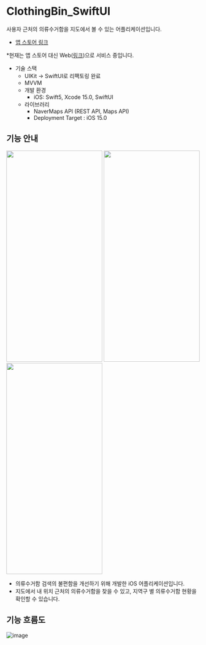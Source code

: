 # ClothingBin_SwiftUI
 사용자 근처의 의류수거함을 지도에서 볼 수 있는 어플리케이션입니다.
- [앱 스토어 링크]

[앱 스토어 링크]: https://apps.apple.com/kr/app/%EC%9D%98%EB%A5%98%EC%88%98%EA%B1%B0%ED%95%A8-%EA%B2%80%EC%83%89/id6448051482?l=en-GB
*현재는 앱 스토어 대신 Web([링크](https://lyla3.github.io/clothingBinWeb/))으로 서비스 중입니다.



- 기술 스택 
  - UIKit -> SwiftUI로 리팩토링 완료
  - MVVM
  - 개발 환경
    - iOS: Swift5, Xcode 15.0, SwiftUI
  - 라이브러리
    - NaverMaps API (REST API, Maps API)
    - Deployment Target : iOS 15.0


## 기능 안내
<img src="https://github.com/Lyla3/ClothingBin_SwiftUI/assets/125568161/517948ac-afef-41c9-88ba-dbbda732394a"  width="250" height="550"> <img src="https://github.com/Lyla3/ClothingBin_SwiftUI/assets/125568161/63c50a0d-797a-4724-9f9c-2ecc325abf4d"  width="250" height="550"> <img src="https://github.com/Lyla3/ClothingBin_SwiftUI/assets/125568161/6924407f-aa63-4970-9a27-e2acfa51b800"  width="250" height="550">

- 의류수거함 검색의 불편함을 개선하기 위해 개발한 iOS 어플리케이션입니다. 
- 지도에서 내 위치 근처의 의류수거함을 찾을 수 있고, 지역구 별 의류수거함 현황을 확인할 수 있습니다. 



   
## 기능 흐름도
![image](https://github.com/user-attachments/assets/65f642dd-b6ea-4d7e-a8f0-e74007e1e538)

